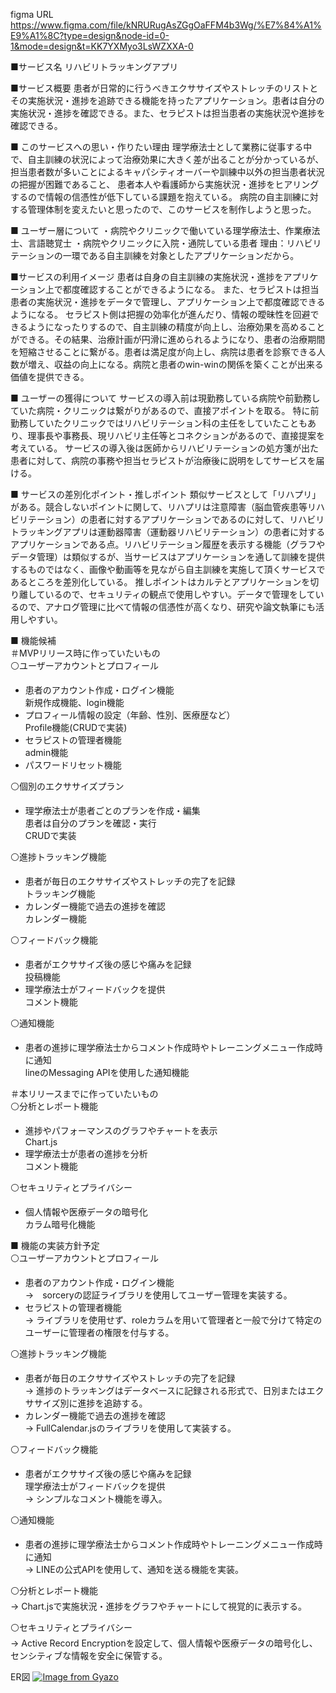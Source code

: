 figma URL https://www.figma.com/file/kNRURugAsZGgOaFFM4b3Wg/%E7%84%A1%E9%A1%8C?type=design&node-id=0-1&mode=design&t=KK7YXMyo3LsWZXXA-0

■サービス名
リハビリトラッキングアプリ


■サービス概要
患者が日常的に行うべきエクササイズやストレッチのリストとその実施状況・進捗を追跡できる機能を持ったアプリケーション。患者は自分の実施状況・進捗を確認できる。また、セラピストは担当患者の実施状況や進捗を確認できる。


■ このサービスへの思い・作りたい理由
理学療法士として業務に従事する中で、自主訓練の状況によって治療効果に大きく差が出ることが分かっているが、
担当患者数が多いことによるキャパシティオーバーや訓練中以外の担当患者状況の把握が困難であること、
患者本人や看護師から実施状況・進捗をヒアリングするので情報の信憑性が低下している課題を抱えている。
病院の自主訓練に対する管理体制を変えたいと思ったので、このサービスを制作しようと思った。


■ ユーザー層について
・病院やクリニックで働いている理学療法士、作業療法士、言語聴覚士
・病院やクリニックに入院・通院している患者
理由：リハビリテーションの一環である自主訓練を対象としたアプリケーションだから。


■サービスの利用イメージ
患者は自身の自主訓練の実施状況・進捗をアプリケーション上で都度確認することができるようになる。
また、セラピストは担当患者の実施状況・進捗をデータで管理し、アプリケーション上で都度確認できるようになる。
セラピスト側は把握の効率化が進んだり、情報の曖昧性を回避できるようになったりするので、自主訓練の精度が向上し、治療効果を高めることができる。その結果、治療計画が円滑に進められるようになり、患者の治療期間を短縮させることに繋がる。患者は満足度が向上し、病院は患者を診察できる人数が増え、収益の向上になる。病院と患者のwin-winの関係を築くことが出来る価値を提供できる。


■ ユーザーの獲得について
サービスの導入前は現勤務している病院や前勤務していた病院・クリニックは繋がりがあるので、直接アポイントを取る。
特に前勤務していたクリニックではリハビリテーション科の主任をしていたこともあり、理事長や事務長、現リハビリ主任等とコネクションがあるので、直接提案を考えている。
サービスの導入後は医師からリハビリテーションの処方箋が出た患者に対して、病院の事務や担当セラピストが治療後に説明をしてサービスを届ける。


■ サービスの差別化ポイント・推しポイント
類似サービスとして「リハプリ」がある。競合しないポイントに関して、リハプリは注意障害（脳血管疾患等リハビリテーション）の患者に対するアプリケーションであるのに対して、リハビリトラッキングアプリは運動器障害（運動器リハビリテーション）の患者に対するアプリケーションである点。リハビリテーション履歴を表示する機能（グラフやデータ管理）は類似するが、当サービスはアプリケーションを通して訓練を提供するものではなく、画像や動画等を見ながら自主訓練を実施して頂くサービスであるところを差別化している。
推しポイントはカルテとアプリケーションを切り離しているので、セキュリティの観点で使用しやすい。データで管理をしているので、アナログ管理に比べて情報の信憑性が高くなり、研究や論文執筆にも活用しやすい。



■ 機能候補  
＃MVPリリース時に作っていたいもの  
⚪️ユーザーアカウントとプロフィール  
- 患者のアカウント作成・ログイン機能  
  新規作成機能、login機能  
- プロフィール情報の設定（年齢、性別、医療歴など）  
  Profile機能(CRUDで実装)  
- セラピストの管理者機能  
  admin機能  
- パスワードリセット機能  

⚪️個別のエクササイズプラン  
- 理学療法士が患者ごとのプランを作成・編集  
  患者は自分のプランを確認・実行  
  CRUDで実装  

⚪️進捗トラッキング機能  
- 患者が毎日のエクササイズやストレッチの完了を記録  
  トラッキング機能  
- カレンダー機能で過去の進捗を確認  
  カレンダー機能  

⚪️フィードバック機能  
- 患者がエクササイズ後の感じや痛みを記録  
  投稿機能  
- 理学療法士がフィードバックを提供  
  コメント機能  

⚪️通知機能  
- 患者の進捗に理学療法士からコメント作成時やトレーニングメニュー作成時に通知  
  lineのMessaging APIを使用した通知機能  


＃本リリースまでに作っていたいもの  
⚪️分析とレポート機能  
- 進捗やパフォーマンスのグラフやチャートを表示  
  Chart.js  
- 理学療法士が患者の進捗を分析  
  コメント機能  

⚪️セキュリティとプライバシー  
- 個人情報や医療データの暗号化  
  カラム暗号化機能  


■ 機能の実装方針予定  
⚪️ユーザーアカウントとプロフィール  
- 患者のアカウント作成・ログイン機能  
  →　sorceryの認証ライブラリを使用してユーザー管理を実装する。  
- セラピストの管理者機能  
  →  ライブラリを使用せず、roleカラムを用いて管理者と一般で分けて特定のユーザーに管理者の権限を付与する。  

⚪️進捗トラッキング機能  
- 患者が毎日のエクササイズやストレッチの完了を記録  
  →  進捗のトラッキングはデータベースに記録される形式で、日別またはエクササイズ別に進捗を追跡する。  
- カレンダー機能で過去の進捗を確認  
  →  FullCalendar.jsのライブラリを使用して実装する。  

⚪️フィードバック機能  
- 患者がエクササイズ後の感じや痛みを記録  
  理学療法士がフィードバックを提供  
  →  シンプルなコメント機能を導入。  

⚪️通知機能  
- 患者の進捗に理学療法士からコメント作成時やトレーニングメニュー作成時に通知  
  → LINEの公式APIを使用して、通知を送る機能を実装。  

⚪️分析とレポート機能  
→  Chart.jsで実施状況・進捗をグラフやチャートにして視覚的に表示する。  

⚪️セキュリティとプライバシー  
→  Active Record Encryptionを設定して、個人情報や医療データの暗号化し、センシティブな情報を安全に保管する。  

ER図
[![Image from Gyazo](https://i.gyazo.com/fdbe6b80830f8d81240df5cf9a2d7300.png)](https://gyazo.com/fdbe6b80830f8d81240df5cf9a2d7300)